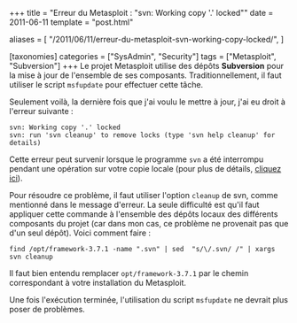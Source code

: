 +++
title = "Erreur du Metasploit : \"svn: Working copy '.' locked\""
date = 2011-06-11
template = "post.html"

aliases = [
  "/2011/06/11/erreur-du-metasploit-svn-working-copy-locked/",
]

[taxonomies]
categories = ["SysAdmin", "Security"]
tags = ["Metasploit", "Subversion"]
+++
Le projet Metasploit utilise des dépôts **Subversion** pour la mise à jour de
l'ensemble de ses composants. Traditionnellement, il faut utiliser le script
`msfupdate` pour effectuer cette tâche.

Seulement voilà, la dernière fois que j'ai voulu le mettre à jour, j'ai eu droit
à l'erreur suivante :

```
svn: Working copy '.' locked
svn: run 'svn cleanup' to remove locks (type 'svn help cleanup' for details)
```

<!-- more -->

Cette erreur peut survenir lorsque le programme `svn` a été interrompu pendant
une opération sur votre copie locale (pour plus de détails, [cliquez
ici][svn-cleanup]).

Pour résoudre ce problème, il faut utiliser l'option `cleanup` de svn, comme
mentionné dans le message d'erreur. La seule difficulté est qu'il faut appliquer
cette commande à l'ensemble des dépôts locaux des différents composants du
projet (car dans mon cas, ce problème ne provenait pas que d'un seul dépôt).
Voici comment faire :

```
find /opt/framework-3.7.1 -name ".svn" | sed  "s/\/.svn/ /" | xargs svn cleanup
```

Il faut bien entendu remplacer `opt/framework-3.7.1` par le chemin correspondant
à votre installation du Metasploit.

Une fois l'exécution terminée, l'utilisation du script `msfupdate` ne devrait
plus poser de problèmes.

 [svn-cleanup]: http://svnbook.red-bean.com/en/1.5/svn.tour.cleanup.html
